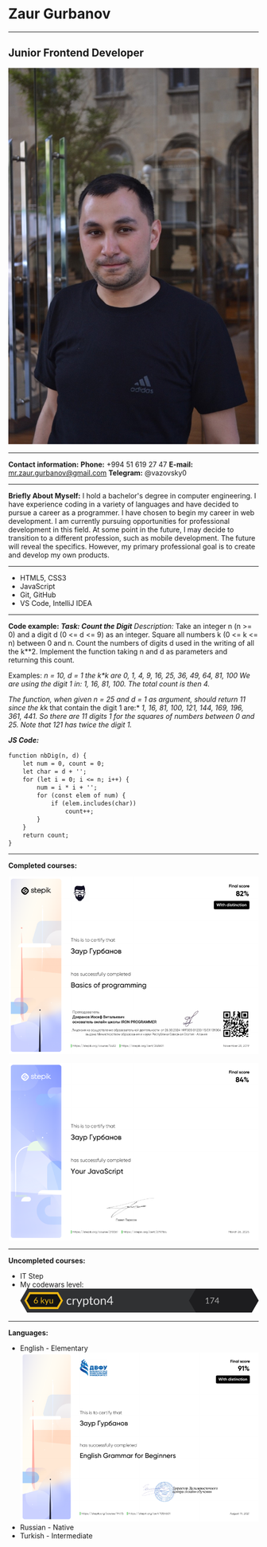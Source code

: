 # Zaur Gurbanov

---

## **Junior Frontend Developer**

![Моя фотка](assets/avatar.jpg)

---

**Contact information:**
**Phone:** +994 51 619 27 47
**E-mail:** mr.zaur.gurbanov@gmail.com
**Telegram:** @vazovsky0

---

**Briefly About Myself:**
I hold a bachelor's degree in computer engineering. I have experience coding in a variety of languages and have decided to pursue a career as a programmer. I have chosen to begin my career in web development. I am currently pursuing opportunities for professional development in this field. At some point in the future, I may decide to transition to a different profession, such as mobile development. The future will reveal the specifics. However, my primary professional goal is to create and develop my own products.

---

- HTML5, CSS3
- JavaScript
- Git, GitHub
- VS Code, IntelliJ IDEA

---

**Code example:**
**_Task: Count the Digit_**
_Description:_
Take an integer n (n >= 0) and a digit d (0 <= d <= 9) as an integer.
Square all numbers k (0 <= k <= n) between 0 and n.
Count the numbers of digits d used in the writing of all the k\*\*2.
Implement the function taking n and d as parameters and returning this count.

Examples:
_n = 10, d = 1_
_the k\*k are 0, 1, 4, 9, 16, 25, 36, 49, 64, 81, 100_
_We are using the digit 1 in: 1, 16, 81, 100. The total count is then 4._

_The function, when given n = 25 and d = 1 as argument, should return 11 since_
*the k*k that contain the digit 1 are:\*
_1, 16, 81, 100, 121, 144, 169, 196, 361, 441._
_So there are 11 digits 1 for the squares of numbers between 0 and 25._
_Note that 121 has twice the digit 1._

**_JS Code:_**

```
function nbDig(n, d) {
    let num = 0, count = 0;
    let char = d + '';
    for (let i = 0; i <= n; i++) {
        num = i * i + '';
        for (const elem of num) {
            if (elem.includes(char))
                count++;
        }
    }
    return count;
}
```

---

**Completed courses:**

![sertificate 1](assets/sertificate_1.png)

![sertificate 2](assets/sertificate_2.png)

---

**Uncompleted courses:**

- IT Step
- My codewars level:
  ![codewars](assets/codewars.svg)

---

**Languages:**

- English - Elementary
  ![sertificate 3](assets/sertificate_3.png)
- Russian - Native
- Turkish - Intermediate
